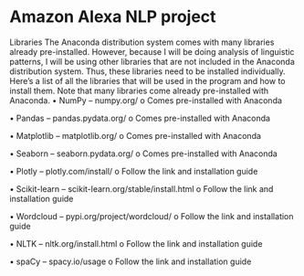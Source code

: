 # Amazon Alexa NLP project

Libraries
The Anaconda distribution system comes with many libraries already pre-installed. However, because I will be doing analysis of linguistic patterns, I will be using other libraries that are not included in the Anaconda distribution system. Thus, these libraries need to be installed individually.
Here’s a list of all the libraries that will be used in the program and how to install them. Note that many libraries come already pre-installed with Anaconda.
• NumPy – numpy.org/
o Comes pre-installed with Anaconda

• Pandas – pandas.pydata.org/
o Comes pre-installed with Anaconda

• Matplotlib – matplotlib.org/
o Comes pre-installed with Anaconda

• Seaborn – seaborn.pydata.org/
o Comes pre-installed with Anaconda

• Plotly – plotly.com/install/
o Follow the link and installation guide 

• Scikit-learn – scikit-learn.org/stable/install.html
o Follow the link and installation guide

• Wordcloud – pypi.org/project/wordcloud/
o Follow the link and installation guide

• NLTK – nltk.org/install.html
o Follow the link and installation guide

• spaCy – spacy.io/usage 
o Follow the link and installation guide



